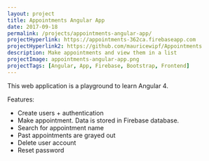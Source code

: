 ```yaml
---
layout: project
title: Appointments Angular App
date: 2017-09-18
permalink: /projects/appointments-angular-app/
projectHyperlink: https://appointments-362ca.firebaseapp.com
projectHyperlink2: https://github.com/mauricewipf/Appointments
description: Make appointments and view them in a list
projectImage: appointments-angular-app.png
projectTags: [Angular, App, Firebase, Bootstrap, Frontend]
---
```


This web application is a playground to learn Angular 4. 

Features:

<ul>
    <li>Create users + authentication</li>
    <li>Make appointment. Data is stored in Firebase database.</li>
    <li>Search for appointment name</li>
    <li>Past appointments are grayed out</li>
    <li>Delete user account</li>
    <li>Reset password</li>
<ul>